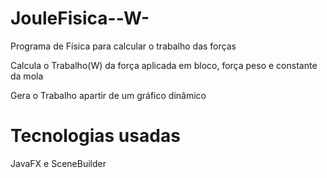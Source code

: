 JouleFisica--W-
===============

Programa de Física para calcular o trabalho das forças

Calcula o Trabalho(W) da força aplicada em bloco, força peso e constante da mola

Gera o Trabalho apartir de um gráfico dinâmico

Tecnologias usadas
==================

JavaFX e SceneBuilder
